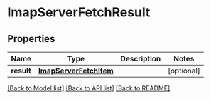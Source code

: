 # ImapServerFetchResult

## Properties
Name | Type | Description | Notes
------------ | ------------- | ------------- | -------------
**result** | [**ImapServerFetchItem**](ImapServerFetchItem) |  | [optional] 

[[Back to Model list]](../README#documentation-for-models) [[Back to API list]](../README#documentation-for-api-endpoints) [[Back to README]](../README)


